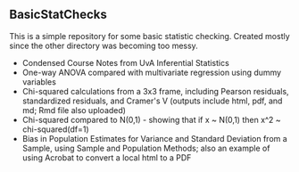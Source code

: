 ## BasicStatChecks  
This is a simple repository for some basic statistic checking.  Created mostly since the other directory was becoming too messy.  

* Condensed Course Notes from UvA Inferential Statistics  
* One-way ANOVA compared with multivariate regression using dummy variables  
* Chi-squared calculations from a 3x3 frame, including Pearson residuals, standardized residuals, and Cramer's V (outputs include html, pdf, and md; Rmd file also uploaded)  
* Chi-squared compared to N(0,1) - showing that if x ~ N(0,1) then x^2 ~ chi-squared(df=1)  
* Bias in Population Estimates for Variance and Standard Deviation from a Sample, using Sample and Population Methods; also an example of using Acrobat to convert a local html to a PDF  

